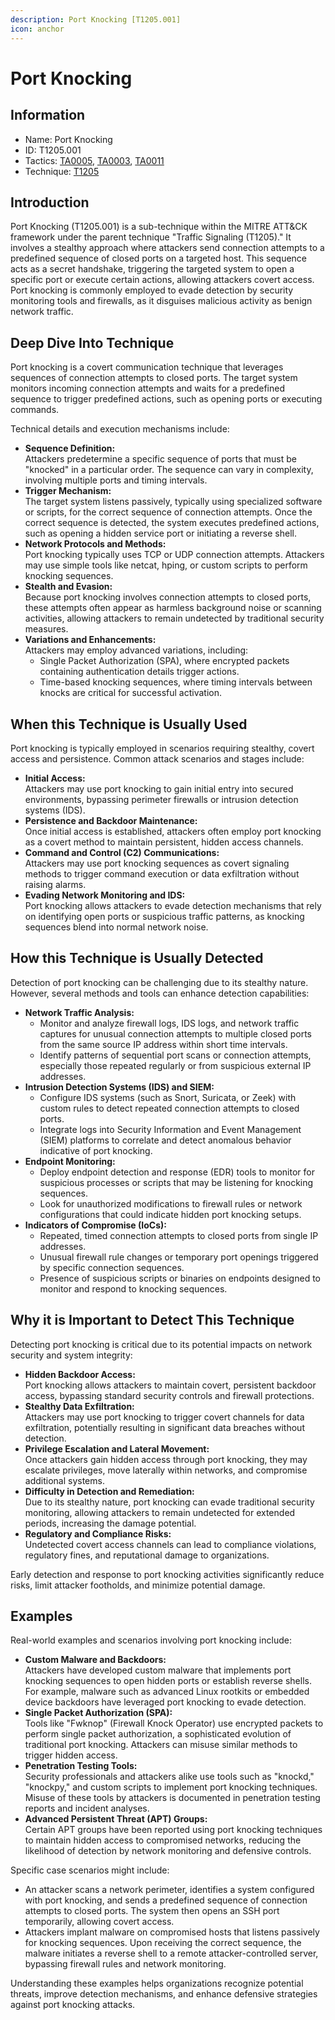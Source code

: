 ```yaml
---
description: Port Knocking [T1205.001]
icon: anchor
---
```


# Port Knocking

## Information

* Name: Port Knocking
* ID: T1205.001
* Tactics: [TA0005](../../ta0005/), [TA0003](../), [TA0011](../../ta0011/)
* Technique: [T1205](./)

## Introduction

Port Knocking (T1205.001) is a sub-technique within the MITRE ATT\&CK framework under the parent technique "Traffic Signaling (T1205)." It involves a stealthy approach where attackers send connection attempts to a predefined sequence of closed ports on a targeted host. This sequence acts as a secret handshake, triggering the targeted system to open a specific port or execute certain actions, allowing attackers covert access. Port knocking is commonly employed to evade detection by security monitoring tools and firewalls, as it disguises malicious activity as benign network traffic.

## Deep Dive Into Technique

Port knocking is a covert communication technique that leverages sequences of connection attempts to closed ports. The target system monitors incoming connection attempts and waits for a predefined sequence to trigger predefined actions, such as opening ports or executing commands.

Technical details and execution mechanisms include:

* **Sequence Definition:**\
  Attackers predetermine a specific sequence of ports that must be "knocked" in a particular order. The sequence can vary in complexity, involving multiple ports and timing intervals.
* **Trigger Mechanism:**\
  The target system listens passively, typically using specialized software or scripts, for the correct sequence of connection attempts. Once the correct sequence is detected, the system executes predefined actions, such as opening a hidden service port or initiating a reverse shell.
* **Network Protocols and Methods:**\
  Port knocking typically uses TCP or UDP connection attempts. Attackers may use simple tools like netcat, hping, or custom scripts to perform knocking sequences.
* **Stealth and Evasion:**\
  Because port knocking involves connection attempts to closed ports, these attempts often appear as harmless background noise or scanning activities, allowing attackers to remain undetected by traditional security measures.
* **Variations and Enhancements:**\
  Attackers may employ advanced variations, including:
  * Single Packet Authorization (SPA), where encrypted packets containing authentication details trigger actions.
  * Time-based knocking sequences, where timing intervals between knocks are critical for successful activation.

## When this Technique is Usually Used

Port knocking is typically employed in scenarios requiring stealthy, covert access and persistence. Common attack scenarios and stages include:

* **Initial Access:**\
  Attackers may use port knocking to gain initial entry into secured environments, bypassing perimeter firewalls or intrusion detection systems (IDS).
* **Persistence and Backdoor Maintenance:**\
  Once initial access is established, attackers often employ port knocking as a covert method to maintain persistent, hidden access channels.
* **Command and Control (C2) Communications:**\
  Attackers may use port knocking sequences as covert signaling methods to trigger command execution or data exfiltration without raising alarms.
* **Evading Network Monitoring and IDS:**\
  Port knocking allows attackers to evade detection mechanisms that rely on identifying open ports or suspicious traffic patterns, as knocking sequences blend into normal network noise.

## How this Technique is Usually Detected

Detection of port knocking can be challenging due to its stealthy nature. However, several methods and tools can enhance detection capabilities:

* **Network Traffic Analysis:**
  * Monitor and analyze firewall logs, IDS logs, and network traffic captures for unusual connection attempts to multiple closed ports from the same source IP address within short time intervals.
  * Identify patterns of sequential port scans or connection attempts, especially those repeated regularly or from suspicious external IP addresses.
* **Intrusion Detection Systems (IDS) and SIEM:**
  * Configure IDS systems (such as Snort, Suricata, or Zeek) with custom rules to detect repeated connection attempts to closed ports.
  * Integrate logs into Security Information and Event Management (SIEM) platforms to correlate and detect anomalous behavior indicative of port knocking.
* **Endpoint Monitoring:**
  * Deploy endpoint detection and response (EDR) tools to monitor for suspicious processes or scripts that may be listening for knocking sequences.
  * Look for unauthorized modifications to firewall rules or network configurations that could indicate hidden port knocking setups.
* **Indicators of Compromise (IoCs):**
  * Repeated, timed connection attempts to closed ports from single IP addresses.
  * Unusual firewall rule changes or temporary port openings triggered by specific connection sequences.
  * Presence of suspicious scripts or binaries on endpoints designed to monitor and respond to knocking sequences.

## Why it is Important to Detect This Technique

Detecting port knocking is critical due to its potential impacts on network security and system integrity:

* **Hidden Backdoor Access:**\
  Port knocking allows attackers to maintain covert, persistent backdoor access, bypassing standard security controls and firewall protections.
* **Stealthy Data Exfiltration:**\
  Attackers may use port knocking to trigger covert channels for data exfiltration, potentially resulting in significant data breaches without detection.
* **Privilege Escalation and Lateral Movement:**\
  Once attackers gain hidden access through port knocking, they may escalate privileges, move laterally within networks, and compromise additional systems.
* **Difficulty in Detection and Remediation:**\
  Due to its stealthy nature, port knocking can evade traditional security monitoring, allowing attackers to remain undetected for extended periods, increasing the damage potential.
* **Regulatory and Compliance Risks:**\
  Undetected covert access channels can lead to compliance violations, regulatory fines, and reputational damage to organizations.

Early detection and response to port knocking activities significantly reduce risks, limit attacker footholds, and minimize potential damage.

## Examples

Real-world examples and scenarios involving port knocking include:

* **Custom Malware and Backdoors:**\
  Attackers have developed custom malware that implements port knocking sequences to open hidden ports or establish reverse shells. For example, malware such as advanced Linux rootkits or embedded device backdoors have leveraged port knocking to evade detection.
* **Single Packet Authorization (SPA):**\
  Tools like "Fwknop" (Firewall Knock Operator) use encrypted packets to perform single packet authorization, a sophisticated evolution of traditional port knocking. Attackers can misuse similar methods to trigger hidden access.
* **Penetration Testing Tools:**\
  Security professionals and attackers alike use tools such as "knockd," "knockpy," and custom scripts to implement port knocking techniques. Misuse of these tools by attackers is documented in penetration testing reports and incident analyses.
* **Advanced Persistent Threat (APT) Groups:**\
  Certain APT groups have been reported using port knocking techniques to maintain hidden access to compromised networks, reducing the likelihood of detection by network monitoring and defensive controls.

Specific case scenarios might include:

* An attacker scans a network perimeter, identifies a system configured with port knocking, and sends a predefined sequence of connection attempts to closed ports. The system then opens an SSH port temporarily, allowing covert access.
* Attackers implant malware on compromised hosts that listens passively for knocking sequences. Upon receiving the correct sequence, the malware initiates a reverse shell to a remote attacker-controlled server, bypassing firewall rules and network monitoring.

Understanding these examples helps organizations recognize potential threats, improve detection mechanisms, and enhance defensive strategies against port knocking attacks.

